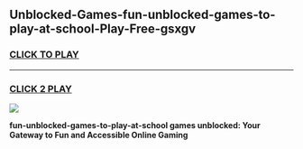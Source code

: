 
## Unblocked-Games-fun-unblocked-games-to-play-at-school-Play-Free-gsxgv
<h3>
<a href="https://premium76.site?title=fun-unblocked-games-to-play-at-school&ref=18A1">CLICK TO PLAY</a></h3>
<hr>

<h3>
<a href="https://premium76.site?title=fun-unblocked-games-to-play-at-school&ref=18A1">CLICK 2 PLAY</a>
  
</h3>

<a href="https://premium76.site?title=fun-unblocked-games-to-play-at-school&ref=18A1"><img src="https://clearcache.store/games.png"></a>


**fun-unblocked-games-to-play-at-school games unblocked: Your Gateway to Fun and Accessible Online Gaming**
